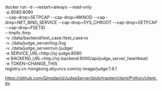 docker run -d --restart=always --read-only \
  -p 8080:8080 \
  --cap-drop=SETPCAP --cap-drop=MKNOD --cap-drop=NET_BIND_SERVICE --cap-drop=SYS_CHROOT --cap-drop=SETFCAP --cap-drop=FSETID \
  --tmpfs /tmp \
  -v ./data/backend/test_case:/test_case:ro \
  -v ./data/judge_server/log:/log \
  -v ./data/judge_server/run:/judger \
  -e SERVICE_URL=http://oj-judge:8080 \
  -e BACKEND_URL=http://oj-backend:8000/api/judge_server_heartbeat/ \
  -e TOKEN=CHANGE_THIS \
  registry.cn-hongkong.aliyuncs.com/oj-image/judge:1.6.1


https://github.com/QingdaoU/JudgeServer/blob/master/client/Python/client.py

